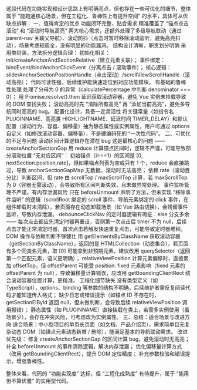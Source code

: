 这段代码在功能实现和设计思路上有明确亮点，但也存在一些可优化的细节，整体属于 “能跑通核心场景，但在工程化、鲁棒性上有提升空间” 的水平，具体可从优缺点拆解：
一、值得肯定的优点
功能闭环完整，贴合需求
  精准覆盖了 “锚点点击滚动” 和 “滚动时导航高亮” 两大核心需求，还额外处理了多级导航联动（通过 parent-nav 关联父导航）、滚动防抖（点击时暂时移除滚动监听，避免高亮抖动），场景考虑较周全，没有明显的功能漏洞。
  结构设计清晰，职责划分明确
  采用类封装，方法拆分逻辑合理：
  初始化相关：init/createAnchorAndSectionRelative（建立元素关联）；
  事件绑定：bindEvent/bindAnchorClickEvent（分离点击 / 滚动事件）；
  核心逻辑：sliderAnchorSectionPositionHandle（点击滚动）/scrollViewScrollHandle（滚动高亮）；
  代码可读性强，后续维护能快速定位到对应功能模块。
  有基础的鲁棒性处理
  处理了分母为 0 的异常（calculatePercentage 中判断 denominator === 0）；
  用 Promise.resolve().then 延迟获取滚动容器，避免 Vue 实例未挂载导致的 DOM 查找失败；
  滚动高亮时先 “清除所有高亮” 再 “添加当前高亮”，避免多导航同时高亮的 bug。
  配置化设计，具备一定灵活性
  将关键常量（如指令名 PLUGINNAME、高亮类 HIGHLIGHTNAME、延迟时间 TIMER_DELAY）和默认配置（滚动行为、容器、偏移量）抽为静态属性或实例属性，用户可通过 options 自定义（如修改滚动容器、偏移量），不是硬编码死的 “一次性代码”。
二、可优化的不足与问题
  滚动区间计算逻辑存在潜在 bug
  这是最核心的问题 ——createAnchorSectionGap 用 reduce 计算锚点区间时，逻辑不严谨，可能导致部分滚动位置 “无对应区间”：
  初始锚点（i===1）的区间是 [0, nextSection.position.rate]，但如果锚点列表为空或只有 1 个，reduce 会直接跳过，导致 anchorSectionGapMap 无数据，滚动时无法高亮；
  依赖 rate（滚动百分比）判断区间，但 rate 由 scrollTop / maxScrollTop 计算，若 maxScrollTop 为 0（容器无需滚动），会导致所有区间判断失效，且未做异常处理。
  事件监听管理不严谨，有内存泄漏风险
  只在 beforeUnmount 声明了方法，但未实现 “移除事件监听” 的逻辑（scrollRoot 绑定的 scroll 事件、导航元素绑定的 click 事件，在组件卸载时未清除），若页面存在动态卸载场景（如 Vue 路由切换），会残留事件监听，导致内存泄漏。
  debounceClickNav 的定时器逻辑有瑕疵：else 分支多余 —— 每次点击都应先清定时器再重设，否则第一次点击后 timer 不为 null，后续点击才能正常清定时器，首次点击若触发快速重复点击，可能导致定时器堆积。
  DOM 操作与依赖判断不够健壮
  用 getElementsByClassName 获取滚动容器（getSectionByClassName），返回的是 HTMLCollection（动态集合），若页面有多个同类名元素，取 [0] 可能拿到非预期元素，建议改用 querySelector（返回第一个匹配元素，语义更明确）；
  relativeViewPosition 计算元素偏移时，直接累加 offsetTop，但 offsetParent 可能受 position: fixed 元素影响（fixed 元素的 offsetParent 为 null），导致偏移量计算错误，应改用 getBoundingClientRect 结合滚动容器位置计算，更精准。
  工程化细节缺失
  没有类型定义（如 TypeScript），options、binding 等参数的结构不明确，后续维护者需反复阅读代码才能知道传入格式；
  缺少日志或错误提示（如锚点 ID 不存在时，getSectionElById 返回 null，但未做判断，会导致后续 relativeViewPosition 调用报错）；
  静态属性（如 PLUGINNAME）直接挂载在类上，若需多实例使用（虽场景少），会存在冲突风险，可考虑改为实例属性。
三、总结：适合场景与改进方向
  适合场景：中小型项目的单页长页面（如文档、产品介绍页），需求简单且无复杂动态 DOM（如锚点元素动态新增 / 删除），能满足基本的导航联动需求。
  改进优先级：
  修复 createAnchorSectionGap 的区间计算 bug，避免滚动时无高亮；
  补全 beforeUnmount 的事件清除逻辑，解决内存泄漏；
  优化偏移量计算方式（改用 getBoundingClientRect），提升 DOM 定位精度；
  补充参数校验和错误提示，增强鲁棒性。

  整体来看，代码的 “功能实现度” 达标，但 “工程化成熟度” 有待提升，属于 “能用但不算优雅” 的实用型代码。